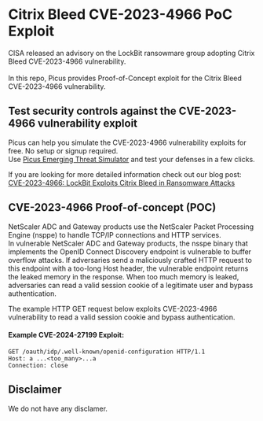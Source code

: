 # Citrix Bleed CVE-2023-4966 PoC Exploit
CISA released an advisory on the LockBit ransowmare group adopting Citrix Bleed CVE-2023-4966 vulnerability.<br><br>
In this repo, Picus provides Proof-of-Concept exploit for the Citrix Bleed CVE-2023-4966 vulnerability.

Test security controls against the CVE-2023-4966 vulnerability exploit 
--------------------------------------
Picus can help you simulate the CVE-2023-4966 vulnerability exploits for free. No setup or signup required.<br>
Use [Picus Emerging Threat Simulator](https://insights.picussecurity.com/emerging-threat-simulator-announcement?utm_source=github&utm_medium=organic+social&utm_campaign=PLS+Offensive+-+ET+Simulator) and test your defenses in a few clicks.<br> 

If you are looking for more detailed information check out our blog post: [CVE-2023-4966: LockBit Exploits Citrix Bleed in Ransomware Attacks](https://www.picussecurity.com/resource/blog/cve-2023-4966-lockbit-exploits-citrix-bleed-in-ransomware-attacks)


CVE-2023-4966 Proof-of-concept (POC)
----------------------
NetScaler ADC and Gateway products use the NetScaler Packet Processing Engine (nsppe) to handle TCP/IP connections and HTTP services. <br>
In vulnerable NetScaler ADC and Gateway products, the nsspe binary that implements the OpenID Connect Discovery endpoint is vulnerable to buffer overflow attacks. If adversaries send a maliciously crafted HTTP request to this endpoint with a too-long Host header, the vulnerable endpoint returns the leaked memory in the response. When too much memory is leaked, adversaries can read a valid session cookie of a legitimate user and bypass authentication.<br>

The example HTTP GET request below exploits CVE-2023-4966 vulnerability to read a valid session cookie and bypass authentication.

#### Example CVE-2024-27199 Exploit:
```http
GET /oauth/idp/.well-known/openid-configuration HTTP/1.1
Host: a ...<too_many>...a
Connection: close
```

Disclaimer
----------
We do not have any disclamer.
